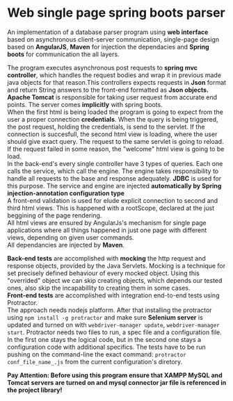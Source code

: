 # Web single page spring boots parser

An implementation of a database parser program using **web interface** based on asynchronous client-server communication, single-page design based on **AngularJS**, **Maven** for injection the dependacies and **Spring boots** for communication the all layers.

The program executes asynchronous post requests to **spring mvc controller**, which handles the request bodies and wrap it in previous made java objects for that reason.This controllers expects requests in **Json** format and return String answers to the front-end formatted as **Json objects.**<br/>
**Apache Tomcat** is responsible for taking user request from accurate end points. The server comes **implicitly** with spring boots.<br/>
When the first html is being loaded the program is going to expect from the user a proper connection **credentials**. When the query is being triggered, the post request, holding the credentials, is send to the servlet. If the connection is succesfull, the second html view is loading, where the user should give exact query. The request to the same servlet is going to reload. If the request failed in some reason, the "welcome" html view is going to be load.<br/>
In the back-end's every single controller have 3 types of queries. Each one calls the service, which call the engine. The engine takes responsibility to handle all requests to the base and response adequately. **JDBC** is used for this purpose. The service and engine are injected **automatically by Spring injection-annotation configuration type** </br>
A front-end validation is used for elude explicit connection to second and third html views. This is happened with a rootScope, declared at the just beggining of the page rendering.<br/>
All html views are ensured by AngularJs's mechanism for single page applications where all things happened in just one page with different views, depending on given user commands.<br/>
All dependancies are injected by **Maven**.<br/>

**Back-end tests** are accomplished with **mocking** the http request and response objects, provided by the Java Servlets. Mocking is a technique for set precisely defined behaviour of every mocked object. Using this "overrided" object we can skip creating objects, which depends our tested ones, also skip the incapabillity to creating them in some cases. </br>
**Front-end tests** are accomplished with integration end-to-end tests using Protractor.</br>
The approach needs nodejs platform. After that installing the protractor using `npm install -g protractor` and make sure **Selenium server** is updated and turned on with `webdriver-manager update`, `webdriver-manager start`. Protractor needs two files to run, a spec file and a configuration file. In the first one stays the logical code, but in the second one stays a configuration code with additional specifics. The tests have to be run pushing on the command-line the exact command: `protractor conf_file_name_.js` from the current configuration's diretory.

**Pay Attention: Before using this program ensure that XAMPP MySQL and Tomcat servers are turned on and mysql connector jar file is referenced in the project library!**